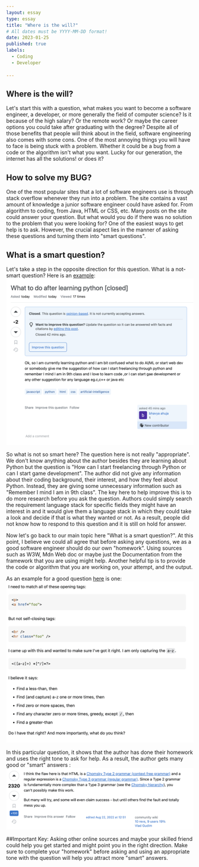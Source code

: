 ```yaml
---
layout: essay
type: essay
title: "Where is the will?"
# All dates must be YYYY-MM-DD format!
date: 2023-01-25
published: true
labels:
  - Coding
  - Developer

---
```



## Where is the will?

Let's start this with a question, what makes you want to become a software engineer, a developer, or more generally the field of computer science? Is it because of the high salary?
Or the remote work?
Or maybe the career options you could take after graduating with the degree?
Despite all of those benefits that people will think about in the field, software engineering also comes with some cons.
One of the most annoying things you will have to face is being stuck with a problem. Whether it could be a bug from a code
or the algorithm isn't what you want. Lucky for our generation, the internet has all the solutions! or does it?

## How to solve my BUG?

One of the most popular sites that a lot of software engineers use is through stack overflow whenever they run into a problem.
The site contains a vast amount of knowledge a junior software engineer could have asked for. From algorithm to coding, from Java, HTML or CSS, etc.
Many posts on the site could answer your question. But what would you do if there was no solution to the problem that you were looking for?
One of the easiest ways to get help is to ask. However, the crucial aspect lies in the manner of asking these questions and turning them into "smart questions".

## What is a smart question?
Let's take a step in the opposite direction for this question. What is a not-smart question? 
Here is an [example](https://stackoverflow.com/questions/77884267/what-to-do-after-learning-python):
<img width="600px" class="rounded  pe-4" src="../img/notSmartQuestion.png">

So what is not so smart here?
The question here is not really "appropriate". We don't know anything about the author besides they are learning about Python but the question is "How can I start freelancing 
through Python or can I start game development". The author did not give any information about their coding background, their interest, and how they feel about Python. Instead, 
they are giving some unnecessary information such as "Remember I mind I am in 9th class". The key here to help improve this is to do more research before you ask the question.
Authors could simply search the requirement language stack for specific fields they might have an interest in and it would give them a language stack in which they could take a look
and decide if that is what they wanted or not. As a result, people did not know how to respond to this question and it is still on hold for answer.

Now let's go back to our main topic here "What is a smart question?". At this point, I believe we could all agree that before asking any questions, we as a good software engineer
should do our own "homework". Using sources such as W3W, Mdn Web doc or maybe just the Documentation from the framework that you are using might help. Another helpful tip is to 
provide the code or algorithm that you are working on, your attempt, and the output.

As an example for a good question [here](https://stackoverflow.com/questions/1732348/regex-match-open-tags-except-xhtml-self-contained-tags/1732454#1732454) is one:
<img width="600px" class="rounded float-start pe-4" src="../img/smartQuestion.png">

In this particular question, it shows that the author has done their homework and uses the right tone to ask for help.
As a result, the author gets many good or "smart" answers :
<img width="600px" class="rounded float-start pe-4" src="../img/smartAnswer.png">


##Important Key:
Asking other online sources and maybe your skilled friend could help you get started and might point you in the right direction. Make sure to complete your "homework" before asking
and using an appropriate tone with the question will help you attract more "smart" answers.

